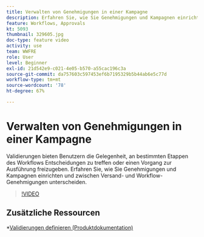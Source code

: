 ```yaml
---
title: Verwalten von Genehmigungen in einer Kampagne
description: Erfahren Sie, wie Sie Genehmigungen und Kampagnen einrichten und zwischen Versand- und Workflow-Genehmigungen unterscheiden.
feature: Workflows, Approvals
kt: 5093
thumbnail: 329605.jpg
doc-type: feature video
activity: use
team: WWFRE
role: User
level: Beginner
exl-id: 21d542e9-c021-4e05-b570-a55cac196c3a
source-git-commit: da757603c597453ef6b7195329b5b44ab6e5c77d
workflow-type: tm+mt
source-wordcount: '78'
ht-degree: 67%

---
```


# Verwalten von Genehmigungen in einer Kampagne

Validierungen bieten Benutzern die Gelegenheit, an bestimmten Etappen des Workflows Entscheidungen zu treffen oder einen Vorgang zur Ausführung freizugeben.
Erfahren Sie, wie Sie Genehmigungen und Kampagnen einrichten und zwischen Versand- und Workflow-Genehmigungen unterscheiden.

>[!VIDEO](https://video.tv.adobe.com/v/329605?quality=12)

## Zusätzliche Ressourcen

*[Validierungen definieren (Produktdokumentation)](https://experienceleague.adobe.com/docs/campaign-classic/using/automating-with-workflows/executing-a-workflow/defining-approvals.html?lang=en#sending-emails)
